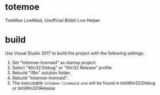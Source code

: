 # totemoe
ToteMoe LiveMaid, Unofficial Bilibili Live Helper

# build
Use Visual Studio 2017 to build the project with the following settings:

1. Set "totemoe-livemaid" as startup project.
2. Select "Win32 Debug" or "Win32 Release" profile.
3. Rebuild "i18n" solution folder.
4. Rebuild "totemoe-livemaid".
5. The executable `totemoe-livemaid.exe` will be found in bin\Win32\Debug or bin\Win32\Release

